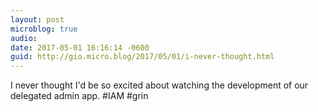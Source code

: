 ```yaml
---
layout: post
microblog: true
audio: 
date: 2017-05-01 16:16:14 -0600
guid: http://gio.micro.blog/2017/05/01/i-never-thought.html
---
```

I never thought I'd be so excited about watching the development of our delegated admin app. #IAM #grin
